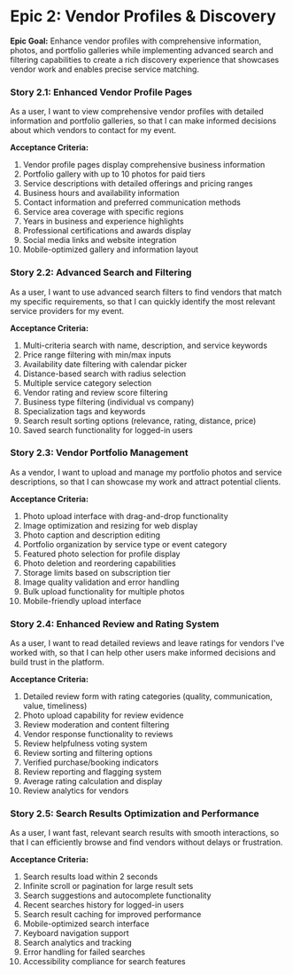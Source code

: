 # Epic 2: Vendor Profiles & Discovery

**Epic Goal:** Enhance vendor profiles with comprehensive information, photos, and portfolio galleries while implementing advanced search and filtering capabilities to create a rich discovery experience that showcases vendor work and enables precise service matching.

### Story 2.1: Enhanced Vendor Profile Pages

As a user,
I want to view comprehensive vendor profiles with detailed information and portfolio galleries,
so that I can make informed decisions about which vendors to contact for my event.

**Acceptance Criteria:**

1. Vendor profile pages display comprehensive business information
2. Portfolio gallery with up to 10 photos for paid tiers
3. Service descriptions with detailed offerings and pricing ranges
4. Business hours and availability information
5. Contact information and preferred communication methods
6. Service area coverage with specific regions
7. Years in business and experience highlights
8. Professional certifications and awards display
9. Social media links and website integration
10. Mobile-optimized gallery and information layout

### Story 2.2: Advanced Search and Filtering

As a user,
I want to use advanced search filters to find vendors that match my specific requirements,
so that I can quickly identify the most relevant service providers for my event.

**Acceptance Criteria:**

1. Multi-criteria search with name, description, and service keywords
2. Price range filtering with min/max inputs
3. Availability date filtering with calendar picker
4. Distance-based search with radius selection
5. Multiple service category selection
6. Vendor rating and review score filtering
7. Business type filtering (individual vs company)
8. Specialization tags and keywords
9. Search result sorting options (relevance, rating, distance, price)
10. Saved search functionality for logged-in users

### Story 2.3: Vendor Portfolio Management

As a vendor,
I want to upload and manage my portfolio photos and service descriptions,
so that I can showcase my work and attract potential clients.

**Acceptance Criteria:**

1. Photo upload interface with drag-and-drop functionality
2. Image optimization and resizing for web display
3. Photo caption and description editing
4. Portfolio organization by service type or event category
5. Featured photo selection for profile display
6. Photo deletion and reordering capabilities
7. Storage limits based on subscription tier
8. Image quality validation and error handling
9. Bulk upload functionality for multiple photos
10. Mobile-friendly upload interface

### Story 2.4: Enhanced Review and Rating System

As a user,
I want to read detailed reviews and leave ratings for vendors I've worked with,
so that I can help other users make informed decisions and build trust in the platform.

**Acceptance Criteria:**

1. Detailed review form with rating categories (quality, communication, value, timeliness)
2. Photo upload capability for review evidence
3. Review moderation and content filtering
4. Vendor response functionality to reviews
5. Review helpfulness voting system
6. Review sorting and filtering options
7. Verified purchase/booking indicators
8. Review reporting and flagging system
9. Average rating calculation and display
10. Review analytics for vendors

### Story 2.5: Search Results Optimization and Performance

As a user,
I want fast, relevant search results with smooth interactions,
so that I can efficiently browse and find vendors without delays or frustration.

**Acceptance Criteria:**

1. Search results load within 2 seconds
2. Infinite scroll or pagination for large result sets
3. Search suggestions and autocomplete functionality
4. Recent searches history for logged-in users
5. Search result caching for improved performance
6. Mobile-optimized search interface
7. Keyboard navigation support
8. Search analytics and tracking
9. Error handling for failed searches
10. Accessibility compliance for search features
